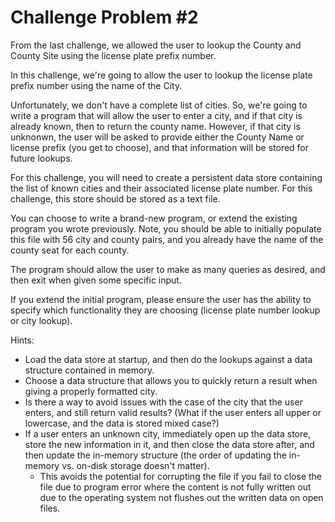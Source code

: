 # Challenge Problem #2

From the last challenge, we allowed the user to lookup the County and County Site using the license plate prefix number. 

In this challenge, we're going to allow the user to lookup the license plate prefix number using the name of the City.

Unfortunately, we don't have a complete list of cities.  So, we're going to write a program that will allow the user to enter a city, and if that city is already known, then to return the county name.  However, if that city is unknonwn, the user will be asked to provide either the County Name or license prefix (you get to choose), and that information will be stored for future lookups.

For this challenge, you will need to create a persistent data store containing the list of known cities and their associated license plate number. For this challenge, this store should be stored as a text file.

You can choose to write a brand-new program, or extend the existing program you wrote previously.  Note, you should be able to initially populate this file with 56 city and county pairs, and you already have the name of the county seat for each county.

The program should allow the user to make as many queries as desired, and then exit when given some specific input.

If you extend the initial program, please ensure the user has the ability to specify which functionality they are choosing (license plate number lookup or city lookup).

Hints:

* Load the data store at startup, and then do the lookups against a data structure contained in memory.
* Choose a data structure that allows you to quickly return a result when giving a properly formatted city.
* Is there a way to avoid issues with the case of the city that the user enters, and still return valid results?  (What if the user enters all upper or lowercase, and the data is stored mixed case?)
* If a user enters an unknown city, immediately open up the data store, store the new information in it, and then close the data store after, and then update the in-memory structure (the order of updating the in-memory vs. on-disk storage doesn't matter).
  * This avoids the potential for corrupting the file if you fail to close  the file due to program error where the content is not fully written out due to the operating system not flushes out the written data on open files.
